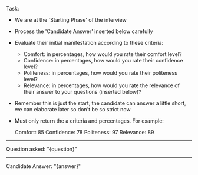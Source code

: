 Task:
- We are at the 'Starting Phase' of the interview
- Process the 'Candidate Answer' inserted below carefully
- Evaluate their initial manifestation according to these criteria:
    - Comfort: in percentages, how would you rate their comfort level?
    - Confidence: in percentages, how would you rate their confidence level?
    - Politeness: in percentages, how would you rate their politeness level?
    - Relevance: in percentages, how would you rate the relevance of their answer to your questions (inserted below)? 
- Remember this is just the start, the candidate can answer a little short, we can elaborate later so don't be so strict now
- Must only return the a criteria and percentages. For example:

    Comfort: 85
    Confidence: 78
    Politeness: 97
    Relevance: 89

---
Question asked: "{question}"

---
Candidate Answer: "{answer}"
